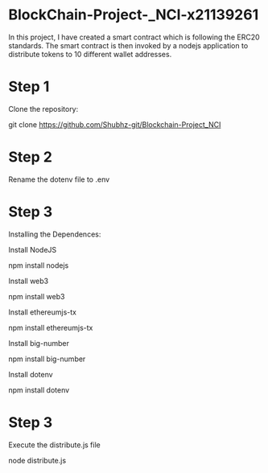 # BlockChain-Project-_NCI-x21139261
In this project, I have created a smart contract which is following the ERC20 standards. The smart contract is then invoked by a nodejs application to distribute tokens to 10 different wallet addresses.



# Step 1
Clone the repository:



git clone https://github.com/Shubhz-git/Blockchain-Project_NCI




# Step 2
Rename the dotenv file to .env



# Step 3
Installing the Dependences:



Install NodeJS



npm install nodejs



Install web3



npm install web3

Install ethereumjs-tx



npm install ethereumjs-tx



Install big-number



npm install big-number



Install dotenv



npm install dotenv



# Step 3



Execute the distribute.js file



node distribute.js
